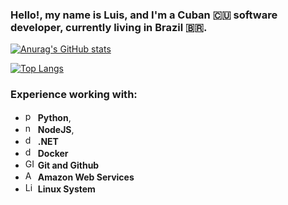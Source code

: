 ### Hello!, my name is Luis, and I'm a Cuban 🇨🇺 software developer, currently living in Brazil 🇧🇷.

[![Anurag's GitHub stats](https://github-readme-stats.vercel.app/api?username=xreaper95&count_private=true&show_icons=true&theme=cobalt&border_radius=45&hide_border=true&include_all_commits=true)](https://github.com/xreaper95/github-readme-stats)

[![Top Langs](https://github-readme-stats.vercel.app/api/top-langs/?username=xreaper95&layout=compact&theme=cobalt&border_radius=45&hide_border=true&include_all_commits=true)](https://github.com/xreaper95/github-readme-stats)


### Experience working with:

- <img src="https://upload.wikimedia.org/wikipedia/commons/c/c3/Python-logo-notext.svg" height="16" alt="python-logo"> **Python**, 
- <img src="https://upload.wikimedia.org/wikipedia/commons/d/d9/Node.js_logo.svg" height="16" alt="node-logo"> **NodeJS**, 
- <img src="https://upload.wikimedia.org/wikipedia/commons/0/0e/Microsoft_.NET_logo.png" height="16" alt="dotnet-logo"> **.NET** 
- <img src="https://upload.wikimedia.org/wikipedia/commons/7/79/Docker_%28container_engine%29_logo.png" height="16" alt="docker"/> **Docker**
- <img src="https://upload.wikimedia.org/wikipedia/commons/e/e0/Git-logo.svg" height="16" alt="GIT"/> **Git and Github**
- <img src="https://upload.wikimedia.org/wikipedia/commons/1/1d/AmazonWebservices_Logo.svg" height="16" alt="AWS"/> **Amazon Web Services**
- <img src="https://upload.wikimedia.org/wikipedia/commons/a/ab/Linux_Logo_in_Linux_Libertine_Font.svg" height="16" alt="Linux"/> **Linux System**

